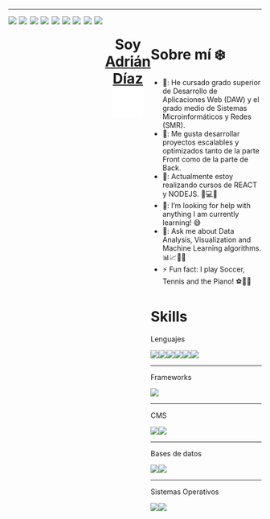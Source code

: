 <hr>
<div style="display:flex;">
<img src="https://lds-img.finalfantasyxiv.com/h/P/Wl2XBTi_lx53ZsC7Q7gV5XzPxI.png?_gl=1*2fetua*_gcl_au*NTUxNzc0NzUxLjE3NTczMzk4Njk.&_ga=2.157113787.1852349992.1759624060-990158311.1683364916" width="90px">
<img src="https://lds-img.finalfantasyxiv.com/h/R/bayc3ntAXDZXawPJtUi4h1K6qk.png?_gl=1*m7sdnb*_gcl_au*NTUxNzc0NzUxLjE3NTczMzk4Njk.&_ga=2.45521188.1852349992.1759624060-990158311.1683364916" width="90px">
<img src="https://lds-img.finalfantasyxiv.com/h/m/o2eIFSXFUps-cL0M0QHXeruKDU.png?_gl=1*118462m*_gcl_au*NTUxNzc0NzUxLjE3NTczMzk4Njk.&_ga=2.224402586.1852349992.1759624060-990158311.1683364916" width="90px">
<img src="https://lds-img.finalfantasyxiv.com/h/g/N7ppA6IXf15TGnAxo9aLnhHdlg.png?_gl=1*38644c*_gcl_au*NTUxNzc0NzUxLjE3NTczMzk4Njk.&_ga=2.225909274.1852349992.1759624060-990158311.1683364916" width="90px">
<img src="https://lds-img.finalfantasyxiv.com/h/3/Jk768MD2Ejd7XopHym7bnXJTWg.png?_gl=1*38644c*_gcl_au*NTUxNzc0NzUxLjE3NTczMzk4Njk.&_ga=2.225909274.1852349992.1759624060-990158311.1683364916" width="90px">
<img src="https://lds-img.finalfantasyxiv.com/h/J/BeaZcTXteNvSsWalB0nFRs9RY0.png?_gl=1*ji2jp7*_gcl_au*NTUxNzc0NzUxLjE3NTczMzk4Njk.&_ga=2.21846331.1852349992.1759624060-990158311.1683364916" width="90px">
<img src="https://lds-img.finalfantasyxiv.com/h/0/nEvovFrqSbEnN1h-XMgQRQbEWc.png?_gl=1*ji2jp7*_gcl_au*NTUxNzc0NzUxLjE3NTczMzk4Njk.&_ga=2.21846331.1852349992.1759624060-990158311.1683364916" width="90px">
<img src="https://lds-img.finalfantasyxiv.com/h/5/7H3ISOMOTgQtfQh_5-vDvlMVFA.png?_gl=1*1kj9ntl*_gcl_au*NTUxNzc0NzUxLjE3NTczMzk4Njk.&_ga=2.259423370.1852349992.1759624060-990158311.1683364916" width="90px">
<img src="https://lds-img.finalfantasyxiv.com/h/J/es2iX_LznvaM9ZWr45Z-3UFEhw.png?_gl=1*toib1f*_gcl_au*NTUxNzc0NzUxLjE3NTczMzk4Njk.&_ga=2.157046075.1852349992.1759624060-990158311.1683364916" width="90px">
<h1 align="center">Soy <a href="https://github.com/AdriDxC">Adrián Díaz<a><img src="https://github.com/Kathryn-Jie/Kathryn-Jie/blob/main/wave.gif" width="60px"/></h1>
<Br>
<h1>Sobre mí ❄️</h1>

- 🏫: He cursado grado superior de Desarrollo de Aplicaciones Web (DAW) y el grado medio de Sistemas Microinformáticos y Redes (SMR).
- 🔭: Me gusta desarrollar proyectos escalables y optimizados tanto de la parte Front como de la parte de Back.
- 🌱: Actualmente estoy realizando cursos de REACT y NODEJS. 🧠💻🤖
- 🤔: I’m looking for help with anything I am currently learning! 😅
- 💬: Ask me about Data Analysis, Visualization and Machine Learning algorithms. 📊📈🤖🧠
- ⚡  Fun fact: I play Soccer, Tennis and the Piano! ⚽🎾🎹

<h1>Skills</h1>
<p>Lenguajes</p>
<div style="display:flex";>
<img src="https://img.shields.io/badge/html5-%23E34F26.svg?style=for-the-badge&logo=html5&logoColor=white">
<img src="https://img.shields.io/badge/css3-%231572B6.svg?style=for-the-badge&logo=css3&logoColor=white">
<img src="https://img.shields.io/badge/javascript-%23323330.svg?style=for-the-badge&logo=javascript&logoColor=%23F7DF1E">
<img src="https://img.shields.io/badge/php-%23777BB4.svg?style=for-the-badge&logo=php&logoColor=white">
<img src="https://img.shields.io/badge/typescript-%23007ACC.svg?style=for-the-badge&logo=typescript&logoColor=white">
<img src="https://img.shields.io/badge/java-%23ED8B00.svg?style=for-the-badge&logo=openjdk&logoColor=white">
</div>
<hr>
<p>Frameworks</p>
<div style="display:flex";>
<img src="https://img.shields.io/badge/angular-%23DD0031.svg?style=for-the-badge&logo=angular&logoColor=white">
</div>
<hr>
<p>CMS</p>
<div style="display:flex">
  <img src="https://img.shields.io/badge/WordPress-%23117AC9.svg?style=for-the-badge&logo=WordPress&logoColor=white">
  <img src="https://img.shields.io/badge/joomla-%235091CD.svg?style=for-the-badge&logo=joomla&logoColor=white">
</div>
<hr>
<p>Bases de datos</p>
<div style="display:flex">
<img src="https://img.shields.io/badge/mysql-4479A1.svg?style=for-the-badge&logo=mysql&logoColor=white">
<img src="https://img.shields.io/badge/MongoDB-%234ea94b.svg?style=for-the-badge&logo=mongodb&logoColor=white">
</div>
<hr>
<p>Sistemas Operativos</p>
<div style="display:flex">
<img src="https://img.shields.io/badge/Windows%2011-%230079d5.svg?style=for-the-badge&logo=Windows%2011&logoColor=white">
<img src="https://img.shields.io/badge/Ubuntu-E95420?style=for-the-badge&logo=ubuntu&logoColor=white">
</div>

